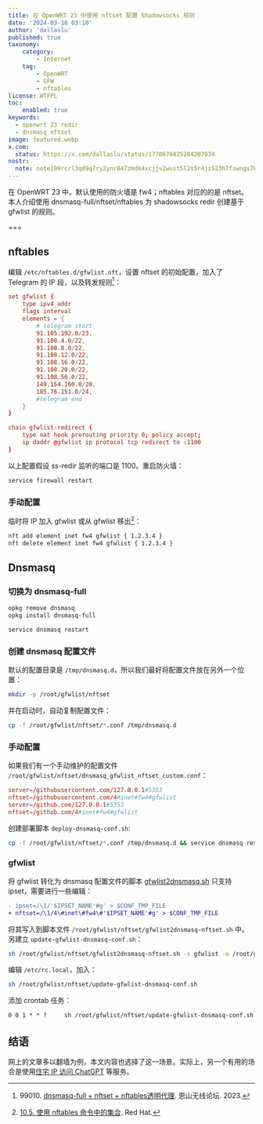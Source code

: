 ```yaml
---
title: 在 OpenWRT 23 中使用 nftset 配置 Shadowsocks 规则
date: '2024-03-18 03:18'
author: 'dallaslu'
published: true
taxonomy:
    category:
        - Internet
    tag:
        - OpenWRT
        - GFW
        - nftables
license: WTFPL
toc:
    enabled: true
keywords:
  - openwrt 23 redir
  - dnsmasq nftset
image: featured.webp
x.com:
  status: https://x.com/dallaslu/status/1770670425284207034
nostr:
  note: note199rcrl3qd9q7ry2ynr847zmdk4xcjjv2wust5l2s5r4jz523h7fswngs7k
---
```


在 OpenWRT 23 中，默认使用的防火墙是 fw4；nftables 对应的的是 nftset。本人介绍使用 dnsmasq-full/nftset/nftables 为 shadowsocks redir 创建基于 gfwlist 的规则。

===

## nftables

编辑 `/etc/nftables.d/gfwlist.nft`，设置 nftset 的初始配置，加入了 Telegram 的 IP 段，以及转发规则[^99010-nftables]：

```conf
set gfwlist {
	type ipv4_addr
	flags interval
	elements = {
		# telegram start
		91.105.192.0/23,
		91.108.4.0/22,
		91.108.8.0/22,
		91.108.12.0/22,
		91.108.16.0/22,
		91.108.20.0/22,
		91.108.56.0/22,
		149.154.160.0/20,
		185.76.151.0/24,
		#telegram end
	}
}

chain gfwlist-redirect {
	type nat hook prerouting priority 0; policy accept;
	ip daddr @gfwlist ip protocol tcp redirect to :1100
}
```

以上配置假设 ss-redir 监听的端口是 1100。重启防火墙：

```bash
service firewall restart
```

### 手动配置

临时将 IP 加入 gfwlist 或从 gfwlist 移出[^nftables]：

```bash
nft add element inet fw4 gfwlist { 1.2.3.4 }
nft delete element inet fw4 gfwlist { 1.2.3.4 }
```

## Dnsmasq

### 切换为  dnsmasq-full

```bash
opkg remove dnsmasq
opkg install dnsmasq-full

service dnsmasq restart
```

### 创建 dnsmasq 配置文件

默认的配置目录是 `/tmp/dnsmasq.d`，所以我们最好将配置文件放在另外一个位置：

```bash
mkdir -p /root/gfwlist/nftset
```

并在启动时，自动复制配置文件：

```bash
cp -f /root/gfwlist/nftset/*.conf /tmp/dnsmasq.d
```

### 手动配置

如果我们有一个手动维护的配置文件 `/root/gfwlist/nftset/dnsmasq_gfwlist_nftset_custom.conf`：

```conf
server=/githubusercontent.com/127.0.0.1#5353
nftset=/githubusercontent.com/4#inet#fw4#gfwlist
server=/github.com/127.0.0.1#5353
nftset=/github.com/4#inet#fw4#gfwlist
```

创建部署脚本 `deploy-dnsmasq-conf.sh`:

```bash
cp -f /root/gfwlist/nftset/*.conf /tmp/dnsmasq.d && service dnsmasq restart
```

### gfwlist

将 gfwlist 转化为 dnsmasq 配置文件的脚本 [gfwlist2dnsmasq.sh](https://github.com/cokebar/gfwlist2dnsmasq) 只支持 ipset，需要进行一些编辑：

```diff showLineNumbers=287
- ipset=/\1/'$IPSET_NAME'#g' > $CONF_TMP_FILE
+ nftset=/\1/4\#inet\#fw4\#'$IPSET_NAME'#g' > $CONF_TMP_FILE
```

将其写入到脚本文件 `/root/gfwlist/nftset/gfwlist2dnsmasq-nftset.sh` 中。另建立 `update-gfwlist-dnsmasq-conf.sh`：

```bash
sh /root/gfwlist/nftset/gfwlist2dnsmasq-nftset.sh -s gfwlist -o /root/gfwlist/nftset/dnsmasq_gfwlist_nftset.conf && /root/gfwlist/nftset/deploy-dnsmasq-conf.sh
```

编辑 `/etc/rc.local`，加入：

```bash
sh /root/gfwlist/nftset/update-gfwlist-dnsmasq-conf.sh
```

添加 crontab 任务：

```crontab
0 0 1 * * ?     sh /root/gfwlist/nftset/update-gfwlist-dnsmasq-conf.sh
```

## 结语

网上的文章多以翻墙为例，本文内容也选择了这一场景。实际上，另一个有用的场合是使用[住宅 IP 访问 ChatGPT](/iproyal-usa-static-residential-proxies/) 等服务。

[^99010-nftables]: 99010\. [dnsmasq-full + nftset + nftables透明代理](https://www.right.com.cn/FORUM/thread-8313005-1-1.html). 恩山无线论坛. 2023.
[^nftables]: [10.5. 使用 nftables 命令中的集合](https://access.redhat.com/documentation/zh-cn/red_hat_enterprise_linux/8/html/securing_networks/using-sets-in-nftables-commands_getting-started-with-nftables). Red Hat.